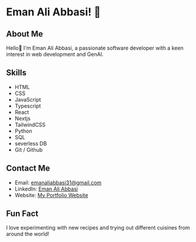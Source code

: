 # Eman Ali Abbasi! 👋

## About Me
Hello👋 I'm Eman Ali Abbasi, a passionate software developer with a keen interest in web development and GenAI.

## Skills
- HTML
- CSS
- JavaScript
- Typescript 
- React 
- Nextjs 
- TailwindCSS
- Python
- SQL
- severless DB
- Git / Github

## Contact Me
- Email: [emanaliabbasi31@gmail.com](mailto:emanaliabbasi31@gmail.com)
- LinkedIn: [Eman Ali Abbasi](https://www.linkedin.com/in/eman-ali-abbasi-937932237/)
- Website: [My Portfolio Website](https://emaanabbasi-portfolio.vercel.app/)

## Fun Fact
I love experimenting with new recipes and trying out different cuisines from around the world!

